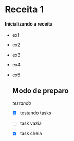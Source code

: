 # Receita 1

#### Inicializando a receita

- ex1

- ex2

- ex3

- ex4

- ex5 

  ## Modo de preparo

  

  _testando_

  - [x] testando tasks
  - [ ] task vazia
  - [x] task cheia







